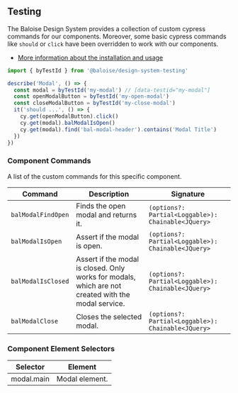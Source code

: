 ## Testing
 
The Baloise Design System provides a collection of custom cypress commands for our components. Moreover, some basic cypress commands like `should` or `click` have been overridden to work with our components.
 
- [More information about the installation and usage](?path=/docs/development-testing--page)
 
<!-- START: human documentation -->
 
```typescript
import { byTestId } from '@baloise/design-system-testing'

describe('Modal', () => {
  const modal = byTestId('my-modal') // [data-testid="my-modal"]
  const openModalButton = byTestId('my-open-modal')
  const closeModalButton = byTestId('my-close-modal')
  it('should ...', () => {
    cy.get(openModalButton).click()
    cy.get(modal).balModalIsOpen()
    cy.get(modal).find('bal-modal-header').contains('Modal Title')
  })
})
```
 
<!-- END: human documentation -->
 
### Component Commands
 
A list of the custom commands for this specific component.
 
| Command            | Description                                                                                         | Signature                                          |
| ------------------ | --------------------------------------------------------------------------------------------------- | -------------------------------------------------- |
| `balModalFindOpen` | Finds the open modal and returns it.                                                                | `(options?: Partial<Loggable>): Chainable<JQuery>` |
| `balModalIsOpen`   | Assert if the modal is open.                                                                        | `(options?: Partial<Loggable>): Chainable<JQuery>` |
| `balModalIsClosed` | Assert if the modal is closed. Only works for modals, which are not created with the modal service. | `(options?: Partial<Loggable>): Chainable<JQuery>` |
| `balModalClose`    | Closes the selected modal.                                                                          | `(options?: Partial<Loggable>): Chainable<JQuery>` |
 
 
### Component Element Selectors

| Selector   | Element        |
| ---------- | -------------- |
| modal.main | Modal element. |

